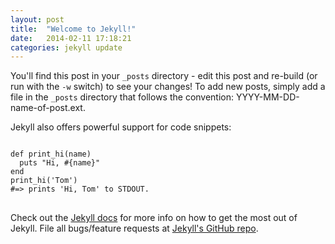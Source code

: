 ```yaml
---
layout: post
title:  "Welcome to Jekyll!"
date:   2014-02-11 17:18:21
categories: jekyll update
---
```


You'll find this post in your `_posts` directory - edit this post and re-build (or run with the `-w` switch) to see your changes!
To add new posts, simply add a file in the `_posts` directory that follows the convention: YYYY-MM-DD-name-of-post.ext.



Jekyll also offers powerful support for code snippets:

<pre>
<code class="language-javascript">
def print_hi(name)
  puts "Hi, #{name}"
end
print_hi('Tom')
#=> prints 'Hi, Tom' to STDOUT.
</code>
</pre>


Check out the [Jekyll docs][jekyll] for more info on how to get the most out of Jekyll. File all bugs/feature requests at [Jekyll's GitHub repo][jekyll-gh].

[jekyll-gh]: https://github.com/mojombo/jekyll
[jekyll]:    http://jekyllrb.com

